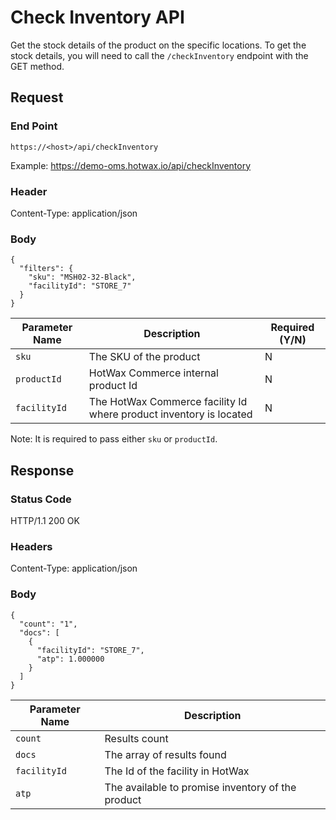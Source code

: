 # Check Inventory API

Get the stock details of the product on the specific locations. To get the stock details, you will need to call the `/checkInventory` endpoint with the GET method. 

## Request

### End Point
`https://<host>/api/checkInventory`

Example: https://demo-oms.hotwax.io/api/checkInventory

### Header
Content-Type: application/json


### Body
```
{
  "filters": {
    "sku": "MSH02-32-Black",
    "facilityId": "STORE_7"
  }
}
```

| Parameter Name | Description | Required (Y/N) |
| --- | --- | --- |
| `sku` | The SKU of the product | N |
| `productId` | HotWax Commerce internal product Id | N |
| `facilityId` | The HotWax Commerce facility Id where product inventory is located | N |

Note: It is required to pass either `sku` or `productId`. 


## Response

### Status Code
HTTP/1.1 200 OK

### Headers
Content-Type: application/json


### Body
  
```
{
  "count": "1",
  "docs": [
    {
      "facilityId": "STORE_7",
      "atp": 1.000000
    }
  ]
}
```

| Parameter Name | Description |
| --- | --- |
| `count`| Results count |
| `docs` | The array of results found |
| `facilityId` | The Id of the facility in HotWax |
| `atp` | The available to promise inventory of the product |
